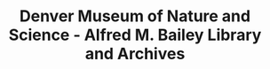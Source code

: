 ---
layout: repo
title: "Denver Museum of Nature and Science - Alfred M. Bailey Library and Archives"
id: 12548
permalink: repos/12548/
---